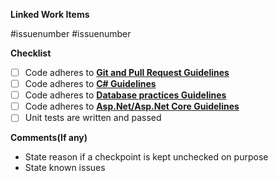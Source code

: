 **Linked Work Items**

#issuenumber
#issuenumber

**Checklist**

- [ ] Code adheres to **[Git and Pull Request Guidelines](url)**
- [ ] Code adheres to **[C# Guidelines](url)**
- [ ] Code adheres to **[Database practices Guidelines](url)**
- [ ] Code adheres to **[Asp.Net/Asp.Net Core Guidelines](url)**
- [ ] Unit tests are written and passed

**Comments(If any)**

 - State reason if a checkpoint is kept unchecked on purpose
 - State known issues
